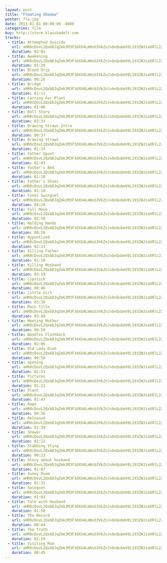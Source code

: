 ```yaml
---
layout: post
title: "Floating Shadow"
poster: flo.jpg
date: 2011-01-01 00:00:00 -0800
categories: film
buy: http://store.klausbadelt.com
tracks:
 - title: Attempted Suicide
   url: aHR0cDovL2QxbDJqZmk3M3F3dXU4LmNsb3VkZnJvbnQubmV0L193ZWJzaXRlL2Zsby9BdHRlbXB0ZWQgU3VpY2lkZS5tcDM=
   duration: 02:01
 - title: Awakening
   url: aHR0cDovL2QxbDJqZmk3M3F3dXU4LmNsb3VkZnJvbnQubmV0L193ZWJzaXRlL2Zsby9Bd2FrZW5pbmcubXAz
   duration: 01:29
 - title: Blood Drip
   url: aHR0cDovL2QxbDJqZmk3M3F3dXU4LmNsb3VkZnJvbnQubmV0L193ZWJzaXRlL2Zsby9CbG9vZCBEcmlwLm1wMw==
   duration: 00:26
 - title: Bridge
   url: aHR0cDovL2QxbDJqZmk3M3F3dXU4LmNsb3VkZnJvbnQubmV0L193ZWJzaXRlL2Zsby9CcmlkZ2UubXAz
   duration: 01:11
 - title: Carring For Plant
   url: aHR0cDovL2QxbDJqZmk3M3F3dXU4LmNsb3VkZnJvbnQubmV0L193ZWJzaXRlL2Zsby9DYXJyaW5nIEZvciBQbGFudC5tcDM=
   duration: 01:00
 - title: Doll Story
   url: aHR0cDovL2QxbDJqZmk3M3F3dXU4LmNsb3VkZnJvbnQubmV0L193ZWJzaXRlL2Zsby9Eb2xsIFN0b3J5Lm1wMw==
   duration: 03:33
 - title: Drawing Straws Intro
   url: aHR0cDovL2QxbDJqZmk3M3F3dXU4LmNsb3VkZnJvbnQubmV0L193ZWJzaXRlL2Zsby9EcmF3aW5nIFN0cmF3cyBJbnRyby5tcDM=
   duration: 00:37
 - title: Drawing Straws
   url: aHR0cDovL2QxbDJqZmk3M3F3dXU4LmNsb3VkZnJvbnQubmV0L193ZWJzaXRlL2Zsby9EcmF3aW5nIFN0cmF3cy5tcDM=
   duration: 01:14
 - title: Father Upset
   url: aHR0cDovL2QxbDJqZmk3M3F3dXU4LmNsb3VkZnJvbnQubmV0L193ZWJzaXRlL2Zsby9GYXRoZXIgVXBzZXQubXAz
   duration: 02:03
 - title: Father's Bed
   url: aHR0cDovL2QxbDJqZmk3M3F3dXU4LmNsb3VkZnJvbnQubmV0L193ZWJzaXRlL2Zsby9GYXRoZXIncyBCZWQubXAz
   duration: 01:18
 - title: Father's Shoes
   url: aHR0cDovL2QxbDJqZmk3M3F3dXU4LmNsb3VkZnJvbnQubmV0L193ZWJzaXRlL2Zsby9GYXRoZXIncyBTaG9lcy5tcDM=
   duration: 01:18
 - title: Final Swingset
   url: aHR0cDovL2QxbDJqZmk3M3F3dXU4LmNsb3VkZnJvbnQubmV0L193ZWJzaXRlL2Zsby9GaW5hbCBTd2luZ3NldC5tcDM=
   duration: 04:29
 - title: Full Moon
   url: aHR0cDovL2QxbDJqZmk3M3F3dXU4LmNsb3VkZnJvbnQubmV0L193ZWJzaXRlL2Zsby9GdWxsIE1vb24ubXAz
   duration: 02:30
 - title: Holding Hands
   url: aHR0cDovL2QxbDJqZmk3M3F3dXU4LmNsb3VkZnJvbnQubmV0L193ZWJzaXRlL2Zsby9Ib2xkaW5nIEhhbmRzLm1wMw==
   duration: 00:58
 - title: Hypnotized
   url: aHR0cDovL2QxbDJqZmk3M3F3dXU4LmNsb3VkZnJvbnQubmV0L193ZWJzaXRlL2Zsby9IeXBub3RpemVkLm1wMw==
   duration: 02:23
 - title: Killing Father
   url: aHR0cDovL2QxbDJqZmk3M3F3dXU4LmNsb3VkZnJvbnQubmV0L193ZWJzaXRlL2Zsby9LaWxsaW5nIEZhdGhlci5tcDM=
   duration: 01:10
 - title: Killing Husband
   url: aHR0cDovL2QxbDJqZmk3M3F3dXU4LmNsb3VkZnJvbnQubmV0L193ZWJzaXRlL2Zsby9LaWxsaW5nIEh1c2JhbmQubXAz
   duration: 03:19
 - title: Lipstick
   url: aHR0cDovL2QxbDJqZmk3M3F3dXU4LmNsb3VkZnJvbnQubmV0L193ZWJzaXRlL2Zsby9MaXBzdGljay5tcDM=
   duration: 00:46
 - title: Little Girl
   url: aHR0cDovL2QxbDJqZmk3M3F3dXU4LmNsb3VkZnJvbnQubmV0L193ZWJzaXRlL2Zsby9MaXR0bGUgR2lybC5tcDM=
   duration: 03:30
 - title: Main Title
   url: aHR0cDovL2QxbDJqZmk3M3F3dXU4LmNsb3VkZnJvbnQubmV0L193ZWJzaXRlL2Zsby9NYWluIFRpdGxlLm1wMw==
   duration: 03:48
 - title: Meeting Mother
   url: aHR0cDovL2QxbDJqZmk3M3F3dXU4LmNsb3VkZnJvbnQubmV0L193ZWJzaXRlL2Zsby9NZWV0aW5nIE1vdGhlci5tcDM=
   duration: 00:50
 - title: Noodles Flashback
   url: aHR0cDovL2QxbDJqZmk3M3F3dXU4LmNsb3VkZnJvbnQubmV0L193ZWJzaXRlL2Zsby9Ob29kbGVzIEZsYXNoYmFjay5tcDM=
   duration: 02:06
 - title: Old Lady Died
   url: aHR0cDovL2QxbDJqZmk3M3F3dXU4LmNsb3VkZnJvbnQubmV0L193ZWJzaXRlL2Zsby9PbGQgTGFkeSBEaWVkLm1wMw==
   duration: 00:58
 - title: opening
   url: aHR0cDovL2QxbDJqZmk3M3F3dXU4LmNsb3VkZnJvbnQubmV0L193ZWJzaXRlL2Zsby9vcGVuaW5nLm1wMw==
   duration: 01:51
 - title: Pictures
   url: aHR0cDovL2QxbDJqZmk3M3F3dXU4LmNsb3VkZnJvbnQubmV0L193ZWJzaXRlL2Zsby9QaWN0dXJlcy5tcDM=
   duration: 01:22
 - title: Plant
   url: aHR0cDovL2QxbDJqZmk3M3F3dXU4LmNsb3VkZnJvbnQubmV0L193ZWJzaXRlL2Zsby9QbGFudC5tcDM=
   duration: 01:47
 - title: Rape
   url: aHR0cDovL2QxbDJqZmk3M3F3dXU4LmNsb3VkZnJvbnQubmV0L193ZWJzaXRlL2Zsby9SYXBlLm1wMw==
   duration: 00:36
 - title: Released
   url: aHR0cDovL2QxbDJqZmk3M3F3dXU4LmNsb3VkZnJvbnQubmV0L193ZWJzaXRlL2Zsby9SZWxlYXNlZC5tcDM=
   duration: 01:39
 - title: Shower
   url: aHR0cDovL2QxbDJqZmk3M3F3dXU4LmNsb3VkZnJvbnQubmV0L193ZWJzaXRlL2Zsby9TaG93ZXIubXAz
   duration: 01:22
 - title: Stabbing Sting
   url: aHR0cDovL2QxbDJqZmk3M3F3dXU4LmNsb3VkZnJvbnQubmV0L193ZWJzaXRlL2Zsby9TdGFiYmluZyBTdGluZy5tcDM=
   duration: 00:23
 - title: Story about husband
   url: aHR0cDovL2QxbDJqZmk3M3F3dXU4LmNsb3VkZnJvbnQubmV0L193ZWJzaXRlL2Zsby9TdG9yeSBhYm91dCBodXNiYW5kLm1wMw==
   duration: 01:07
 - title: Sunny Room
   url: aHR0cDovL2QxbDJqZmk3M3F3dXU4LmNsb3VkZnJvbnQubmV0L193ZWJzaXRlL2Zsby9TdW5ueSBSb29tLm1wMw==
   duration: 01:31
 - title: Swingset
   url: aHR0cDovL2QxbDJqZmk3M3F3dXU4LmNsb3VkZnJvbnQubmV0L193ZWJzaXRlL2Zsby9Td2luZ3NldC5tcDM=
   duration: 01:03
 - title: Talk with Husband
   url: aHR0cDovL2QxbDJqZmk3M3F3dXU4LmNsb3VkZnJvbnQubmV0L193ZWJzaXRlL2Zsby9UYWxrIHdpdGggSHVzYmFuZC5tcDM=
   duration: 01:50
 - title: The Record
   url: aHR0cDovL2QxbDJqZmk3M3F3dXU4LmNsb3VkZnJvbnQubmV0L193ZWJzaXRlL2Zsby9UaGUgUmVjb3JkLm1wMw==
   duration: 00:44
 - title: The Truth
   url: aHR0cDovL2QxbDJqZmk3M3F3dXU4LmNsb3VkZnJvbnQubmV0L193ZWJzaXRlL2Zsby9UaGUgVHJ1dGgubXAz
   duration: 02:29
 - title: Visiting Mum
   url: aHR0cDovL2QxbDJqZmk3M3F3dXU4LmNsb3VkZnJvbnQubmV0L193ZWJzaXRlL2Zsby9WaXNpdGluZyBNdW0ubXAz
   duration: 00:45
---
```

